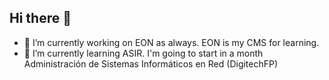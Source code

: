 ## Hi there 👋

- 🔭 I’m currently working on EON as always. EON is my CMS for learning.
- 🌱 I’m currently learning ASIR. I'm going to start in a month Administración de Sistemas Informáticos en Red (DigitechFP)

<!--
**popnoart/popnoart** is a ✨ _special_ ✨ repository because its `README.md` (this file) appears on your GitHub profile.

Here are some ideas to get you started:

- 🔭 I’m currently working on ...
- 🌱 I’m currently learning ...
- 👯 I’m looking to collaborate on ...
- 🤔 I’m looking for help with ...
- 💬 Ask me about ...
- 📫 How to reach me: ...
- 😄 Pronouns: ...
- ⚡ Fun fact: ...
-->
